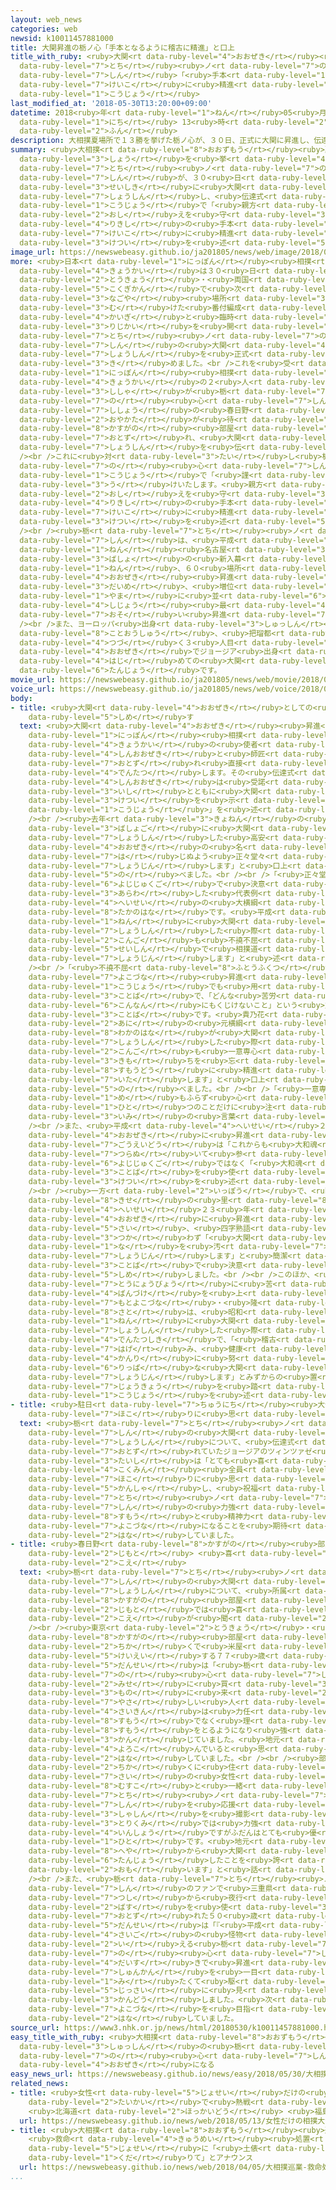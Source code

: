 ```yaml
---
layout: web_news
categories: web
newsid: k10011457881000
title: 大関昇進の栃ノ心「手本となるように稽古に精進」と口上
title_with_ruby: <ruby>大関<rt data-ruby-level="4">おおぜき</rt></ruby><ruby>昇進<rt data-ruby-level="7">しょうしん</rt></ruby>の<ruby>栃<rt
  data-ruby-level="7">とち</rt></ruby><ruby>ノ<rt data-ruby-level="7">の</rt></ruby><ruby>心<rt
  data-ruby-level="7">しん</rt></ruby>「<ruby>手本<rt data-ruby-level="1">てほん</rt></ruby>となるように<ruby>稽古<rt
  data-ruby-level="7">けいこ</rt></ruby>に<ruby>精進<rt data-ruby-level="7">しょうじん</rt></ruby>」と<ruby>口上<rt
  data-ruby-level="1">こうじょう</rt></ruby>
last_modified_at: '2018-05-30T13:20:00+09:00'
datetime: 2018<ruby>年<rt data-ruby-level="1">ねん</rt></ruby>05<ruby>月<rt data-ruby-level="1">がつ</rt></ruby>30<ruby>日<rt
  data-ruby-level="1">にち</rt></ruby> 13<ruby>時<rt data-ruby-level="2">じ</rt></ruby>20<ruby>分<rt
  data-ruby-level="2">ふん</rt></ruby>
description: 大相撲夏場所で１３勝を挙げた栃ノ心が、３０日、正式に大関に昇進し、伝達式の口上で「親方の教えを守り力士の手本となるように稽古に精進します」と決意を述べました。
summary: <ruby>大相撲<rt data-ruby-level="8">おおずもう</rt></ruby><ruby>夏場所<rt data-ruby-level="3">なつばしょ</rt></ruby>で１３<ruby>勝<rt
  data-ruby-level="3">しょう</rt></ruby>を<ruby>挙<rt data-ruby-level="4">あ</rt></ruby>げた<ruby>栃<rt
  data-ruby-level="7">とち</rt></ruby><ruby>ノ<rt data-ruby-level="7">の</rt></ruby><ruby>心<rt
  data-ruby-level="7">しん</rt></ruby>が、３０<ruby>日<rt data-ruby-level="1">にち</rt></ruby>、<ruby>正式<rt
  data-ruby-level="3">せいしき</rt></ruby>に<ruby>大関<rt data-ruby-level="4">おおぜき</rt></ruby>に<ruby>昇進<rt
  data-ruby-level="7">しょうしん</rt></ruby>し、<ruby>伝達式<rt data-ruby-level="4">でんたつしき</rt></ruby>の<ruby>口上<rt
  data-ruby-level="1">こうじょう</rt></ruby>で「<ruby>親方<rt data-ruby-level="2">おやかた</rt></ruby>の<ruby>教<rt
  data-ruby-level="2">おし</rt></ruby>えを<ruby>守<rt data-ruby-level="3">まも</rt></ruby>り<ruby>力士<rt
  data-ruby-level="4">りきし</rt></ruby>の<ruby>手本<rt data-ruby-level="1">てほん</rt></ruby>となるように<ruby>稽古<rt
  data-ruby-level="7">けいこ</rt></ruby>に<ruby>精進<rt data-ruby-level="7">しょうじん</rt></ruby>します」と<ruby>決意<rt
  data-ruby-level="3">けつい</rt></ruby>を<ruby>述<rt data-ruby-level="5">の</rt></ruby>べました。
image_url: https://newswebeasy.github.io/ja201805/news/web/image/2018/05/30/K10011457881_1805300946_1805300947_01_02.jpg
more: <ruby>日本<rt data-ruby-level="1">にっぽん</rt></ruby><ruby>相撲<rt data-ruby-level="8">すもう</rt></ruby><ruby>協会<rt
  data-ruby-level="4">きょうかい</rt></ruby>は３０<ruby>日<rt data-ruby-level="1">にち</rt></ruby>、<ruby>東京<rt
  data-ruby-level="2">とうきょう</rt></ruby>・<ruby>両国<rt data-ruby-level="3">りょうこく</rt></ruby>の<ruby>国技館<rt
  data-ruby-level="5">こくぎかん</rt></ruby>で<ruby>次<rt data-ruby-level="3">つぎ</rt></ruby>の<ruby>名古屋<rt
  data-ruby-level="3">なごや</rt></ruby><ruby>場所<rt data-ruby-level="3">ばしょ</rt></ruby>に<ruby>向<rt
  data-ruby-level="3">む</rt></ruby>けた<ruby>番付編成<rt data-ruby-level="5">ばんづけへんせい</rt></ruby><ruby>会議<rt
  data-ruby-level="4">かいぎ</rt></ruby>と<ruby>臨時<rt data-ruby-level="6">りんじ</rt></ruby>の<ruby>理事会<rt
  data-ruby-level="3">りじかい</rt></ruby>を<ruby>開<rt data-ruby-level="3">ひら</rt></ruby>き、<ruby>栃<rt
  data-ruby-level="7">とち</rt></ruby><ruby>ノ<rt data-ruby-level="7">の</rt></ruby><ruby>心<rt
  data-ruby-level="7">しん</rt></ruby>の<ruby>大関<rt data-ruby-level="4">おおぜき</rt></ruby><ruby>昇進<rt
  data-ruby-level="7">しょうしん</rt></ruby>を<ruby>正式<rt data-ruby-level="3">せいしき</rt></ruby>に<ruby>決<rt
  data-ruby-level="3">き</rt></ruby>めました。<br />これを<ruby>受<rt data-ruby-level="3">う</rt></ruby>けて<ruby>日本<rt
  data-ruby-level="1">にっぽん</rt></ruby><ruby>相撲<rt data-ruby-level="8">すもう</rt></ruby><ruby>協会<rt
  data-ruby-level="4">きょうかい</rt></ruby>の２<ruby>人<rt data-ruby-level="1">にん</rt></ruby>の<ruby>使者<rt
  data-ruby-level="3">ししゃ</rt></ruby>が<ruby>栃<rt data-ruby-level="7">とち</rt></ruby><ruby>ノ<rt
  data-ruby-level="7">の</rt></ruby><ruby>心<rt data-ruby-level="7">しん</rt></ruby>と<ruby>師匠<rt
  data-ruby-level="7">ししょう</rt></ruby>の<ruby>春日野<rt data-ruby-level="8">かすがの</rt></ruby><ruby>親方<rt
  data-ruby-level="2">おやかた</rt></ruby>が<ruby>待<rt data-ruby-level="3">ま</rt></ruby>つ<ruby>春日野<rt
  data-ruby-level="8">かすがの</rt></ruby><ruby>部屋<rt data-ruby-level="8">べや</rt></ruby>を<ruby>訪<rt
  data-ruby-level="7">おとず</rt></ruby>れ、<ruby>大関<rt data-ruby-level="4">おおぜき</rt></ruby>への<ruby>昇進<rt
  data-ruby-level="7">しょうしん</rt></ruby>を<ruby>伝<rt data-ruby-level="4">つた</rt></ruby>えました。<br
  /><br />これに<ruby>対<rt data-ruby-level="3">たい</rt></ruby>し<ruby>栃<rt data-ruby-level="7">とち</rt></ruby><ruby>ノ<rt
  data-ruby-level="7">の</rt></ruby><ruby>心<rt data-ruby-level="7">しん</rt></ruby>は<ruby>口上<rt
  data-ruby-level="1">こうじょう</rt></ruby>で「<ruby>謹<rt data-ruby-level="7">つつし</rt></ruby>んでお<ruby>受<rt
  data-ruby-level="3">う</rt></ruby>けいたします。<ruby>親方<rt data-ruby-level="2">おやかた</rt></ruby>の<ruby>教<rt
  data-ruby-level="2">おし</rt></ruby>えを<ruby>守<rt data-ruby-level="3">まも</rt></ruby>り<ruby>力士<rt
  data-ruby-level="4">りきし</rt></ruby>の<ruby>手本<rt data-ruby-level="1">てほん</rt></ruby>となるように<ruby>稽古<rt
  data-ruby-level="7">けいこ</rt></ruby>に<ruby>精進<rt data-ruby-level="7">しょうじん</rt></ruby>します」と<ruby>決意<rt
  data-ruby-level="3">けつい</rt></ruby>を<ruby>述<rt data-ruby-level="5">の</rt></ruby>べました。<br
  /><br /><ruby>栃<rt data-ruby-level="7">とち</rt></ruby><ruby>ノ<rt data-ruby-level="7">の</rt></ruby><ruby>心<rt
  data-ruby-level="7">しん</rt></ruby>は、<ruby>平成<rt data-ruby-level="4">へいせい</rt></ruby>２０<ruby>年<rt
  data-ruby-level="1">ねん</rt></ruby><ruby>名古屋<rt data-ruby-level="3">なごや</rt></ruby><ruby>場所<rt
  data-ruby-level="3">ばしょ</rt></ruby>の<ruby>新入幕<rt data-ruby-level="6">しんにゅうまく</rt></ruby>から１０<ruby>年<rt
  data-ruby-level="1">ねん</rt></ruby>、６０<ruby>場所<rt data-ruby-level="3">ばしょ</rt></ruby>かかっての<ruby>大関<rt
  data-ruby-level="4">おおぜき</rt></ruby><ruby>昇進<rt data-ruby-level="7">しょうしん</rt></ruby>となり、２<ruby>代目<rt
  data-ruby-level="3">だいめ</rt></ruby>、<ruby>増位<rt data-ruby-level="8">ますい</rt></ruby><ruby>山<rt
  data-ruby-level="1">やま</rt></ruby>に<ruby>並<rt data-ruby-level="6">なら</rt></ruby>んで<ruby>史上<rt
  data-ruby-level="4">しじょう</rt></ruby><ruby>最<rt data-ruby-level="4">もっと</rt></ruby>も<ruby>遅<rt
  data-ruby-level="7">おそ</rt></ruby>い<ruby>昇進<rt data-ruby-level="7">しょうしん</rt></ruby>となりました。<br
  /><br />また、ヨーロッパ<ruby>出身<rt data-ruby-level="3">しゅっしん</rt></ruby>の<ruby>力士<rt data-ruby-level="4">りきし</rt></ruby>としては<ruby>琴欧洲<rt
  data-ruby-level="8">ことおうしゅう</rt></ruby>、<ruby>把瑠都<rt data-ruby-level="7">ばると</rt></ruby>に<ruby>続<rt
  data-ruby-level="4">つづ</rt></ruby>く３<ruby>人目<rt data-ruby-level="1">にんめ</rt></ruby>の<ruby>大関<rt
  data-ruby-level="4">おおぜき</rt></ruby>でジョージア<ruby>出身<rt data-ruby-level="3">しゅっしん</rt></ruby>としては<ruby>初<rt
  data-ruby-level="4">はじ</rt></ruby>めての<ruby>大関<rt data-ruby-level="4">おおぜき</rt></ruby><ruby>誕生<rt
  data-ruby-level="6">たんじょう</rt></ruby>です。
movie_url: https://newswebeasy.github.io/ja201805/news/web/movie/2018/05/30/k10011457881_201805301006_201805301008.mp4
voice_url: https://newswebeasy.github.io/ja201805/news/web/voice/2018/05/30/k10011457881_201805301006_201805301008.mp3
body:
- title: <ruby>大関<rt data-ruby-level="4">おおぜき</rt></ruby>としての<ruby>決意<rt data-ruby-level="3">けつい</rt></ruby><ruby>示<rt
    data-ruby-level="5">しめ</rt></ruby>す
  text: <ruby>大関<rt data-ruby-level="4">おおぜき</rt></ruby><ruby>昇進<rt data-ruby-level="7">しょうしん</rt></ruby>は<ruby>日本<rt
    data-ruby-level="1">にっぽん</rt></ruby><ruby>相撲<rt data-ruby-level="8">すもう</rt></ruby><ruby>協会<rt
    data-ruby-level="4">きょうかい</rt></ruby>の<ruby>使者<rt data-ruby-level="3">ししゃ</rt></ruby>が<ruby>新大関<rt
    data-ruby-level="4">しんおおぜき</rt></ruby>と<ruby>師匠<rt data-ruby-level="7">ししょう</rt></ruby>のもとを<ruby>訪<rt
    data-ruby-level="7">おとず</rt></ruby>れ<ruby>直接<rt data-ruby-level="5">ちょくせつ</rt></ruby>、<ruby>伝達<rt
    data-ruby-level="4">でんたつ</rt></ruby>します。その<ruby>伝達式<rt data-ruby-level="4">でんたつしき</rt></ruby>で<ruby>新大関<rt
    data-ruby-level="4">しんおおぜき</rt></ruby>は<ruby>受諾<rt data-ruby-level="7">じゅだく</rt></ruby>する<ruby>意思<rt
    data-ruby-level="3">いし</rt></ruby>とともに<ruby>大関<rt data-ruby-level="4">おおぜき</rt></ruby>としての<ruby>決意<rt
    data-ruby-level="3">けつい</rt></ruby>を<ruby>示<rt data-ruby-level="5">しめ</rt></ruby>す「<ruby>口上<rt
    data-ruby-level="1">こうじょう</rt></ruby>」を<ruby>述<rt data-ruby-level="5">の</rt></ruby>べます。<br
    /><br /><ruby>去年<rt data-ruby-level="3">きょねん</rt></ruby>の<ruby>夏<rt data-ruby-level="2">なつ</rt></ruby><ruby>場所後<rt
    data-ruby-level="3">ばしょご</rt></ruby>に<ruby>大関<rt data-ruby-level="4">おおぜき</rt></ruby>に<ruby>昇進<rt
    data-ruby-level="7">しょうしん</rt></ruby>した<ruby>高安<rt data-ruby-level="3">たかやす</rt></ruby>は「<ruby>大関<rt
    data-ruby-level="4">おおぜき</rt></ruby>の<ruby>名<rt data-ruby-level="1">な</rt></ruby>に<ruby>恥<rt
    data-ruby-level="7">は</rt></ruby>じぬよう<ruby>正々堂々<rt data-ruby-level="4">せいせいどうどう</rt></ruby>、<ruby>精進<rt
    data-ruby-level="7">しょうじん</rt></ruby>します」と<ruby>口上<rt data-ruby-level="1">こうじょう</rt></ruby>を<ruby>述<rt
    data-ruby-level="5">の</rt></ruby>べました。<br /><br />「<ruby>正々堂々<rt data-ruby-level="4">せいせいどうどう</rt></ruby>」のように<ruby>四字熟語<rt
    data-ruby-level="6">よじじゅくご</rt></ruby>で<ruby>決意<rt data-ruby-level="3">けつい</rt></ruby>を<ruby>表<rt
    data-ruby-level="3">あらわ</rt></ruby>した<ruby>代表例<rt data-ruby-level="4">だいひょうれい</rt></ruby>が<ruby>平成<rt
    data-ruby-level="4">へいせい</rt></ruby>の<ruby>大横綱<rt data-ruby-level="7">だいよこづな</rt></ruby>・<ruby>貴乃花<rt
    data-ruby-level="8">たかのはな</rt></ruby>です。<ruby>平成<rt data-ruby-level="4">へいせい</rt></ruby>５<ruby>年<rt
    data-ruby-level="1">ねん</rt></ruby>に<ruby>大関<rt data-ruby-level="4">おおぜき</rt></ruby>に<ruby>昇進<rt
    data-ruby-level="7">しょうしん</rt></ruby>した<ruby>際<rt data-ruby-level="5">さい</rt></ruby>、「<ruby>今後<rt
    data-ruby-level="2">こんご</rt></ruby>も<ruby>不撓不屈<rt data-ruby-level="8">ふとうふくつ</rt></ruby>（ふとうふくつ）の<ruby>精神<rt
    data-ruby-level="5">せいしん</rt></ruby>で<ruby>相撲道<rt data-ruby-level="8">すもうどう</rt></ruby>に<ruby>精進<rt
    data-ruby-level="7">しょうじん</rt></ruby>します」と<ruby>述<rt data-ruby-level="5">の</rt></ruby>べました。<br
    /><br />「<ruby>不撓不屈<rt data-ruby-level="8">ふとうふくつ</rt></ruby>」は<ruby>貴乃花<rt data-ruby-level="8">たかのはな</rt></ruby>が<ruby>横綱<rt
    data-ruby-level="7">よこづな</rt></ruby><ruby>昇進<rt data-ruby-level="7">しょうしん</rt></ruby>の<ruby>口上<rt
    data-ruby-level="1">こうじょう</rt></ruby>でも<ruby>用<rt data-ruby-level="2">もち</rt></ruby>いた<ruby>言葉<rt
    data-ruby-level="3">ことば</rt></ruby>で、「どんな<ruby>苦労<rt data-ruby-level="4">くろう</rt></ruby>や<ruby>困難<rt
    data-ruby-level="6">こんなん</rt></ruby>にもくじけないこと」という<ruby>意味<rt data-ruby-level="3">いみ</rt></ruby>の<ruby>言葉<rt
    data-ruby-level="3">ことば</rt></ruby>です。<ruby>貴乃花<rt data-ruby-level="8">たかのはな</rt></ruby>の<ruby>兄<rt
    data-ruby-level="2">あに</rt></ruby>の<ruby>元横綱<rt data-ruby-level="7">もとよこづな</rt></ruby>・<ruby>若乃花<rt
    data-ruby-level="8">わかのはな</rt></ruby>が<ruby>大関<rt data-ruby-level="4">おおぜき</rt></ruby>に<ruby>昇進<rt
    data-ruby-level="7">しょうしん</rt></ruby>した<ruby>際<rt data-ruby-level="5">さい</rt></ruby>は、「<ruby>今後<rt
    data-ruby-level="2">こんご</rt></ruby>も<ruby>一意専心<rt data-ruby-level="6">いちいせんしん</rt></ruby>（いちいせんしん）の<ruby>気持<rt
    data-ruby-level="3">きも</rt></ruby>ちを<ruby>忘<rt data-ruby-level="6">わす</rt></ruby>れず、<ruby>相撲道<rt
    data-ruby-level="8">すもうどう</rt></ruby>に<ruby>精進<rt data-ruby-level="8">しょうじ</rt></ruby><ruby>致<rt
    data-ruby-level="7">いた</rt></ruby>します」と<ruby>口上<rt data-ruby-level="1">こうじょう</rt></ruby>を<ruby>述<rt
    data-ruby-level="5">の</rt></ruby>べました。<br /><br />「<ruby>一意専心<rt data-ruby-level="6">いちいせんしん</rt></ruby>」は、「わき<ruby>目<rt
    data-ruby-level="1">め</rt></ruby>もふらず<ruby>心<rt data-ruby-level="2">こころ</rt></ruby>を<ruby>一<rt
    data-ruby-level="1">ひと</rt></ruby>つのことだけに<ruby>注<rt data-ruby-level="3">そそ</rt></ruby>ぐ」という<ruby>意味<rt
    data-ruby-level="3">いみ</rt></ruby>の<ruby>言葉<rt data-ruby-level="3">ことば</rt></ruby>です。<br
    /><br />また、<ruby>平成<rt data-ruby-level="4">へいせい</rt></ruby>２６<ruby>年<rt data-ruby-level="1">ねん</rt></ruby>に<ruby>大関<rt
    data-ruby-level="4">おおぜき</rt></ruby>に<ruby>昇進<rt data-ruby-level="7">しょうしん</rt></ruby>した<ruby>豪栄道<rt
    data-ruby-level="7">ごうえいどう</rt></ruby>は「これからも<ruby>大和魂<rt data-ruby-level="8">やまとだましい</rt></ruby>を<ruby>貫<rt
    data-ruby-level="7">つらぬ</rt></ruby>いて<ruby>参<rt data-ruby-level="4">まい</rt></ruby>ります」と<ruby>四字熟語<rt
    data-ruby-level="6">よじじゅくご</rt></ruby>ではなく「<ruby>大和魂<rt data-ruby-level="8">やまとだましい</rt></ruby>」という<ruby>言葉<rt
    data-ruby-level="3">ことば</rt></ruby>を<ruby>使<rt data-ruby-level="3">つか</rt></ruby>って<ruby>決意<rt
    data-ruby-level="3">けつい</rt></ruby>を<ruby>述<rt data-ruby-level="5">の</rt></ruby>べました。<br
    /><br /><ruby>一方<rt data-ruby-level="2">いっぽう</rt></ruby>で、<ruby>横綱<rt data-ruby-level="7">よこづな</rt></ruby>・<ruby>稀勢<rt
    data-ruby-level="8">きせ</rt></ruby>の<ruby>里<rt data-ruby-level="8">さと</rt></ruby>は<ruby>平成<rt
    data-ruby-level="4">へいせい</rt></ruby>２３<ruby>年<rt data-ruby-level="1">ねん</rt></ruby>に<ruby>大関<rt
    data-ruby-level="4">おおぜき</rt></ruby>に<ruby>昇進<rt data-ruby-level="7">しょうしん</rt></ruby>した<ruby>際<rt
    data-ruby-level="5">さい</rt></ruby>、<ruby>四字熟語<rt data-ruby-level="6">よじじゅくご</rt></ruby>などは<ruby>使<rt
    data-ruby-level="3">つか</rt></ruby>わず「<ruby>大関<rt data-ruby-level="4">おおぜき</rt></ruby>の<ruby>名<rt
    data-ruby-level="1">な</rt></ruby>を<ruby>汚<rt data-ruby-level="7">けが</rt></ruby>さぬよう、<ruby>精進<rt
    data-ruby-level="7">しょうじん</rt></ruby>します」と<ruby>簡潔<rt data-ruby-level="6">かんけつ</rt></ruby>な<ruby>言葉<rt
    data-ruby-level="3">ことば</rt></ruby>で<ruby>決意<rt data-ruby-level="3">けつい</rt></ruby>を<ruby>示<rt
    data-ruby-level="5">しめ</rt></ruby>しました。<br /><br />このほか、<ruby>持病<rt data-ruby-level="3">じびょう</rt></ruby>の<ruby>糖尿病<rt
    data-ruby-level="7">とうにょうびょう</rt></ruby>に<ruby>苦<rt data-ruby-level="3">くる</rt></ruby>しみながら<ruby>番付<rt
    data-ruby-level="4">ばんづけ</rt></ruby>を<ruby>上<rt data-ruby-level="1">あ</rt></ruby>げていった<ruby>元横綱<rt
    data-ruby-level="7">もとよこづな</rt></ruby>・<ruby>隆<rt data-ruby-level="8">たか</rt></ruby>の<ruby>里<rt
    data-ruby-level="8">さと</rt></ruby>は、<ruby>昭和<rt data-ruby-level="3">しょうわ</rt></ruby>５７<ruby>年<rt
    data-ruby-level="1">ねん</rt></ruby>に<ruby>大関<rt data-ruby-level="4">おおぜき</rt></ruby>に<ruby>昇進<rt
    data-ruby-level="7">しょうしん</rt></ruby>した<ruby>際<rt data-ruby-level="5">さい</rt></ruby>の<ruby>伝達式<rt
    data-ruby-level="4">でんたつしき</rt></ruby>で、「<ruby>稽古<rt data-ruby-level="7">けいこ</rt></ruby>に<ruby>励<rt
    data-ruby-level="7">はげ</rt></ruby>み、<ruby>健康<rt data-ruby-level="4">けんこう</rt></ruby><ruby>管理<rt
    data-ruby-level="4">かんり</rt></ruby>に<ruby>努<rt data-ruby-level="4">つと</rt></ruby>め、<ruby>立派<rt
    data-ruby-level="6">りっぱ</rt></ruby>な<ruby>大関<rt data-ruby-level="4">おおぜき</rt></ruby>になるよう<ruby>精進<rt
    data-ruby-level="7">しょうじん</rt></ruby>します」とみずからの<ruby>置<rt data-ruby-level="4">お</rt></ruby>かれた<ruby>状況<rt
    data-ruby-level="7">じょうきょう</rt></ruby>を<ruby>踏<rt data-ruby-level="7">ふ</rt></ruby>まえた<ruby>口上<rt
    data-ruby-level="1">こうじょう</rt></ruby>を<ruby>述<rt data-ruby-level="5">の</rt></ruby>べています。
- title: <ruby>駐日<rt data-ruby-level="7">ちゅうにち</rt></ruby><ruby>大使<rt data-ruby-level="3">たいし</rt></ruby>「<ruby>誇<rt
    data-ruby-level="7">ほこ</rt></ruby>りに<ruby>思<rt data-ruby-level="2">おも</rt></ruby>う」
  text: <ruby>栃<rt data-ruby-level="7">とち</rt></ruby><ruby>ノ<rt data-ruby-level="7">の</rt></ruby><ruby>心<rt
    data-ruby-level="7">しん</rt></ruby>の<ruby>大関<rt data-ruby-level="4">おおぜき</rt></ruby><ruby>昇進<rt
    data-ruby-level="7">しょうしん</rt></ruby>について、<ruby>伝達式<rt data-ruby-level="4">でんたつしき</rt></ruby>に<ruby>訪<rt
    data-ruby-level="7">おとず</rt></ruby>れていたジョージアのツィンツァゼ<ruby>駐日<rt data-ruby-level="7">ちゅうにち</rt></ruby><ruby>大使<rt
    data-ruby-level="3">たいし</rt></ruby>は「とても<ruby>喜<rt data-ruby-level="4">よろこ</rt></ruby>ばしいことでジョージアの<ruby>国民<rt
    data-ruby-level="4">こくみん</rt></ruby><ruby>全員<rt data-ruby-level="3">ぜんいん</rt></ruby>が<ruby>誇<rt
    data-ruby-level="7">ほこ</rt></ruby>りに<ruby>思<rt data-ruby-level="2">おも</rt></ruby>い<ruby>感謝<rt
    data-ruby-level="5">かんしゃ</rt></ruby>し、<ruby>祝福<rt data-ruby-level="4">しゅくふく</rt></ruby>している。<ruby>栃<rt
    data-ruby-level="7">とち</rt></ruby><ruby>ノ<rt data-ruby-level="7">の</rt></ruby><ruby>心<rt
    data-ruby-level="7">しん</rt></ruby>の<ruby>力強<rt data-ruby-level="2">ちからづよ</rt></ruby>い<ruby>相撲<rt
    data-ruby-level="8">すもう</rt></ruby>と<ruby>精神力<rt data-ruby-level="5">せいしんりょく</rt></ruby>はすばらしく<ruby>横綱<rt
    data-ruby-level="7">よこづな</rt></ruby>になることを<ruby>期待<rt data-ruby-level="3">きたい</rt></ruby>したい」と<ruby>話<rt
    data-ruby-level="2">はな</rt></ruby>していました。
- title: <ruby>春日野<rt data-ruby-level="8">かすがの</rt></ruby><ruby>部屋<rt data-ruby-level="8">べや</rt></ruby>の<ruby>地元<rt
    data-ruby-level="2">じもと</rt></ruby> <ruby>喜<rt data-ruby-level="4">よろこ</rt></ruby>びの<ruby>声<rt
    data-ruby-level="2">こえ</rt></ruby>
  text: <ruby>栃<rt data-ruby-level="7">とち</rt></ruby><ruby>ノ<rt data-ruby-level="7">の</rt></ruby><ruby>心<rt
    data-ruby-level="7">しん</rt></ruby>の<ruby>大関<rt data-ruby-level="4">おおぜき</rt></ruby><ruby>昇進<rt
    data-ruby-level="7">しょうしん</rt></ruby>について、<ruby>所属<rt data-ruby-level="5">しょぞく</rt></ruby>する<ruby>春日野<rt
    data-ruby-level="8">かすがの</rt></ruby><ruby>部屋<rt data-ruby-level="8">べや</rt></ruby>の<ruby>地元<rt
    data-ruby-level="2">じもと</rt></ruby>では<ruby>喜<rt data-ruby-level="4">よろこ</rt></ruby>びの<ruby>声<rt
    data-ruby-level="2">こえ</rt></ruby>が<ruby>聞<rt data-ruby-level="2">き</rt></ruby>かれました。<br
    /><br /><ruby>東京<rt data-ruby-level="2">とうきょう</rt></ruby>・<ruby>墨田区<rt data-ruby-level="7">すみだく</rt></ruby>にある<ruby>春日野<rt
    data-ruby-level="8">かすがの</rt></ruby><ruby>部屋<rt data-ruby-level="8">べや</rt></ruby><ruby>近<rt
    data-ruby-level="2">ちか</rt></ruby>くで<ruby>米屋<rt data-ruby-level="3">こめや</rt></ruby>を<ruby>経営<rt
    data-ruby-level="5">けいえい</rt></ruby>する７７<ruby>歳<rt data-ruby-level="7">さい</rt></ruby>の<ruby>男性<rt
    data-ruby-level="5">だんせい</rt></ruby>は「<ruby>栃<rt data-ruby-level="7">とち</rt></ruby><ruby>ノ<rt
    data-ruby-level="7">の</rt></ruby><ruby>心<rt data-ruby-level="7">しん</rt></ruby>が<ruby>店<rt
    data-ruby-level="2">みせ</rt></ruby>に<ruby>買<rt data-ruby-level="3">か</rt></ruby>い<ruby>物<rt
    data-ruby-level="3">もの</rt></ruby>に<ruby>来<rt data-ruby-level="2">き</rt></ruby>たことがありますが、<ruby>優<rt
    data-ruby-level="7">やさ</rt></ruby>しい<ruby>人<rt data-ruby-level="1">ひと</rt></ruby>でした。<ruby>最近<rt
    data-ruby-level="4">さいきん</rt></ruby>は<ruby>力任<rt data-ruby-level="5">ちからまか</rt></ruby>せな<ruby>相撲<rt
    data-ruby-level="8">すもう</rt></ruby>でなく<ruby>理<rt data-ruby-level="2">り</rt></ruby>にかなった<ruby>相撲<rt
    data-ruby-level="8">すもう</rt></ruby>をとるようになり<ruby>強<rt data-ruby-level="2">つよ</rt></ruby>くなったなと<ruby>感<rt
    data-ruby-level="3">かん</rt></ruby>じていました。<ruby>地元<rt data-ruby-level="2">じもと</rt></ruby>はみんな<ruby>喜<rt
    data-ruby-level="4">よろこ</rt></ruby>んでいると<ruby>思<rt data-ruby-level="2">おも</rt></ruby>います」と、うれしそうに<ruby>話<rt
    data-ruby-level="2">はな</rt></ruby>していました。<br /><br /><ruby>部屋<rt data-ruby-level="8">へや</rt></ruby>の<ruby>近<rt
    data-ruby-level="2">ちか</rt></ruby>くに<ruby>住<rt data-ruby-level="3">す</rt></ruby>む４４<ruby>歳<rt
    data-ruby-level="7">さい</rt></ruby>の<ruby>女性<rt data-ruby-level="5">じょせい</rt></ruby>は「<ruby>息子<rt
    data-ruby-level="8">むすこ</rt></ruby>と<ruby>一緒<rt data-ruby-level="7">いっしょ</rt></ruby>に<ruby>栃<rt
    data-ruby-level="7">とち</rt></ruby><ruby>ノ<rt data-ruby-level="7">の</rt></ruby><ruby>心<rt
    data-ruby-level="7">しん</rt></ruby>を<ruby>応援<rt data-ruby-level="7">おうえん</rt></ruby>していて<ruby>写真<rt
    data-ruby-level="3">しゃしん</rt></ruby>を<ruby>撮影<rt data-ruby-level="7">さつえい</rt></ruby>してもらったことがあります。<ruby>取組<rt
    data-ruby-level="3">とりくみ</rt></ruby>では<ruby>力強<rt data-ruby-level="2">ちからづよ</rt></ruby>くワイルドな<ruby>印象<rt
    data-ruby-level="4">いんしょう</rt></ruby>ですがふだんはとても<ruby>優<rt data-ruby-level="7">やさ</rt></ruby>しい<ruby>人<rt
    data-ruby-level="1">ひと</rt></ruby>です。<ruby>地元<rt data-ruby-level="2">じもと</rt></ruby>の<ruby>部屋<rt
    data-ruby-level="8">へや</rt></ruby>から<ruby>大関<rt data-ruby-level="4">おおぜき</rt></ruby>が<ruby>誕生<rt
    data-ruby-level="6">たんじょう</rt></ruby>したことを<ruby>誇<rt data-ruby-level="7">ほこ</rt></ruby>りに<ruby>思<rt
    data-ruby-level="2">おも</rt></ruby>います」と<ruby>話<rt data-ruby-level="2">はな</rt></ruby>していました。<br
    /><br />また、<ruby>栃<rt data-ruby-level="7">とち</rt></ruby><ruby>ノ<rt data-ruby-level="7">の</rt></ruby><ruby>心<rt
    data-ruby-level="7">しん</rt></ruby>のファンで<ruby>三重県<rt data-ruby-level="7">みえけん</rt></ruby><ruby>津市<rt
    data-ruby-level="7">つし</rt></ruby>から<ruby>夜行<rt data-ruby-level="2">やこう</rt></ruby><ruby>バス<rt
    data-ruby-level="2">ばす</rt></ruby>を<ruby>使<rt data-ruby-level="3">つか</rt></ruby>って<ruby>訪<rt
    data-ruby-level="7">おとず</rt></ruby>れた５０<ruby>歳<rt data-ruby-level="7">さい</rt></ruby>の<ruby>男性<rt
    data-ruby-level="5">だんせい</rt></ruby>は「『<ruby>平成<rt data-ruby-level="4">へいせい</rt></ruby><ruby>最後<rt
    data-ruby-level="4">さいご</rt></ruby>の<ruby>怪物<rt data-ruby-level="7">かいぶつ</rt></ruby>』とも<ruby>言<rt
    data-ruby-level="2">い</rt></ruby>える<ruby>栃<rt data-ruby-level="7">とち</rt></ruby><ruby>ノ<rt
    data-ruby-level="7">の</rt></ruby><ruby>心<rt data-ruby-level="7">しん</rt></ruby>が<ruby>大好<rt
    data-ruby-level="4">だいす</rt></ruby>きで<ruby>昇進<rt data-ruby-level="7">しょうしん</rt></ruby>する<ruby>瞬間<rt
    data-ruby-level="7">しゅんかん</rt></ruby>を<ruby>一目<rt data-ruby-level="1">ひとめ</rt></ruby><ruby>見<rt
    data-ruby-level="1">み</rt></ruby>たくて<ruby>駆<rt data-ruby-level="7">か</rt></ruby>けつけました。<ruby>実際<rt
    data-ruby-level="5">じっさい</rt></ruby>に<ruby>見<rt data-ruby-level="1">み</rt></ruby>て<ruby>感動<rt
    data-ruby-level="3">かんどう</rt></ruby>しました。<ruby>次<rt data-ruby-level="3">つぎ</rt></ruby>は<ruby>横綱<rt
    data-ruby-level="7">よこづな</rt></ruby>を<ruby>目指<rt data-ruby-level="3">めざ</rt></ruby>してもらいたい」と<ruby>話<rt
    data-ruby-level="2">はな</rt></ruby>していました。
source_url: https://www3.nhk.or.jp/news/html/20180530/k10011457881000.html
easy_title_with_ruby: <ruby>大相撲<rt data-ruby-level="8">おおずもう</rt></ruby> ジョージア<ruby>出身<rt
  data-ruby-level="3">しゅっしん</rt></ruby>の<ruby>栃<rt data-ruby-level="7">とち</rt></ruby><ruby>ノ<rt
  data-ruby-level="7">の</rt></ruby><ruby>心<rt data-ruby-level="7">しん</rt></ruby>が<ruby>大関<rt
  data-ruby-level="4">おおぜき</rt></ruby>になる
easy_news_url: https://newswebeasy.github.io/news/easy/2018/05/30/大相撲-ジョージア出身の栃ノ心が大関になる
related_news:
- title: <ruby>女性<rt data-ruby-level="5">じょせい</rt></ruby>だけの<ruby>相撲<rt data-ruby-level="8">すもう</rt></ruby><ruby>大会<rt
    data-ruby-level="2">たいかい</rt></ruby>で<ruby>熱戦<rt data-ruby-level="4">ねっせん</rt></ruby>
    <ruby>北海道<rt data-ruby-level="2">ほっかいどう</rt></ruby> <ruby>福島町<rt data-ruby-level="3">ふくしまちょう</rt></ruby>
  url: https://newswebeasy.github.io/news/web/2018/05/13/女性だけの相撲大会で熱戦-北海道-福島町
- title: <ruby>大相撲<rt data-ruby-level="8">おおずもう</rt></ruby><ruby>巡業<rt data-ruby-level="7">じゅんぎょう</rt></ruby>
    <ruby>救命<rt data-ruby-level="4">きゅうめい</rt></ruby><ruby>処置<rt data-ruby-level="6">しょち</rt></ruby>の<ruby>女性<rt
    data-ruby-level="5">じょせい</rt></ruby>に「<ruby>土俵<rt data-ruby-level="5">どひょう</rt></ruby>から<ruby>下<rt
    data-ruby-level="1">くだ</rt></ruby>りて」とアナウンス
  url: https://newswebeasy.github.io/news/web/2018/04/05/大相撲巡業-救命処置の女性に土俵から下りてとアナウンス
...
```

